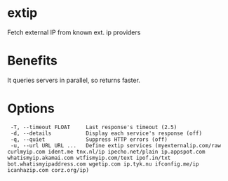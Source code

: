 # extip
Fetch external IP from known ext. ip providers

# Benefits
It queries servers in parallel, so returns faster.

# Options
```
 -T, --timeout FLOAT     Last response's timeout (2.5)
 -d, --details           Display each service's response (off)
 -q, --quiet             Suppress HTTP errors (off)
 -u, --url URL URL ...   Define extip services (myexternalip.com/raw curlmyip.com ident.me tnx.nl/ip ipecho.net/plain ip.appspot.com whatismyip.akamai.com wtfismyip.com/text ipof.in/txt bot.whatismyipaddress.com wgetip.com ip.tyk.nu ifconfig.me/ip icanhazip.com corz.org/ip)
```
